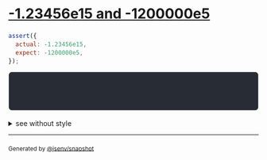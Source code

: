 # [-1.23456e15 and -1200000e5](../../number.test.js#L101)

```js
assert({
  actual: -1.23456e15,
  expect: -1200000e5,
});
```

![img](throw.svg)

<details>
  <summary>see without style</summary>

```console
AssertionError: actual and expect are different

actual: -1_234_560_000_000_000
expect:       -120_000_000_000
```

</details>


---

<sub>
  Generated by <a href="https://github.com/jsenv/core/tree/main/packages/tooling/snapshot">@jsenv/snapshot</a>
</sub>
